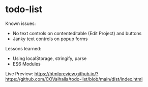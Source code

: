 # todo-list

Known issues:

- No text controls on contenteditable (Edit Project) and buttons
- Janky text controls on popup forms

Lessons learned:

- Using localStorage, stringify, parse
- ES6 Modules

Live Preview:
https://htmlpreview.github.io/?https://github.com/COValhalla/todo-list/blob/main/dist/index.html
